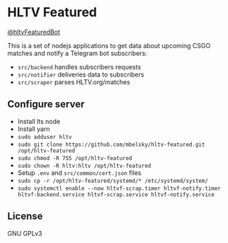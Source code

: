 # HLTV Featured

[@hltvFeaturedBot](https://t.me/hltvFeaturedBot)

This is a set of nodejs applications to get data about upcoming CSGO matches and notify a Telegram bot subscribers:

- `src/backend` handles subscribers requests
- `src/notifier` deliveries data to subscribers
- `src/scraper` parses HLTV.org/matches

## Configure server

- Install lts node
- Install yarn
- `sudo adduser hltv`
- `sudo git clone https://github.com/mbelsky/hltv-featured.git /opt/hltv-featured`
- `sudo chmod -R 755 /opt/hltv-featured`
- `sudo chown -R hltv:hltv /opt/hltv-featured`
- Setup `.env` and `src/common/cert.json` files
- `sudo cp -r /opt/hltv-featured/systemd/* /etc/systemd/system/`
- `sudo systemctl enable --now hltvf-scrap.timer hltvf-notify.timer hltvf-backend.service hltvf-scrap.service hltvf-notify.service`

## License

GNU GPLv3
